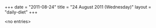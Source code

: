 +++
date = "2011-08-24"
title = "24 August 2011 (Wednesday)"
layout = "daily-diet"
+++

<p>&lt;no entries&gt;</p>